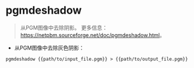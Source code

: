 # pgmdeshadow

> 从PGM图像中去除阴影。
> 更多信息：<https://netpbm.sourceforge.net/doc/pgmdeshadow.html>。

- 从PGM图像中去除灰色阴影：

`pgmdeshadow {{path/to/input_file.pgm}} > {{path/to/output_file.pgm}}`